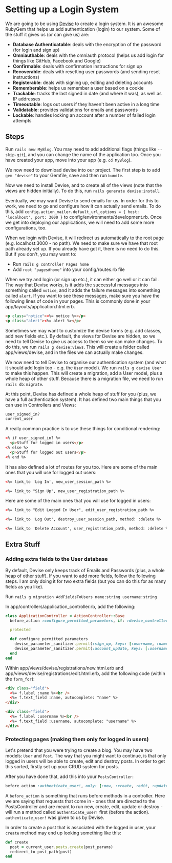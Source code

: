 # Setting up a Login System

We are going to be using [Devise](https://github.com/plataformatec/devise) to create a login system. It is an awesome RubyGem that helps us add authentication (login) to our system. Some of the stuff it gives us (or can give us) are:

- **Database Authenticatable**: deals with the encryption of the password (for login and sign up)
- **Omniauthable**: deals with the omniauth protocol (helps us add login for things like GitHub, Facebook and Google)
- **Confirmable**: deals with confirmation instructions for sign up
- **Recoverable**: deals with resetting user passwords (and sending reset instructions)
- **Registerable**: deals with signing up, editing and deleting accounts
- **Rememberable**: helps us remember a user based on a cookie
- **Trackable**: tracks the last signed in date (and where it was), as well as IP addresses
- **Timeoutable**: logs out users if they haven't been active in a long time
- **Validatable**: provides validations for emails and passwords
- **Lockable**: handles locking an account after a number of failed login attempts

## Steps

Run `rails new MyBlog`. You may need to add additional flags (things like `--skip-git`), and you can change the name of the application too. Once you have created your app, move into your app (e.g. `cd MyBlog`).

We now need to download devise into our project. The first step is to add `gem "devise"` to your Gemfile, save and then run `bundle`.

Now we need to install Devise, and to create all of the views (note that the views are hidden initially). To do this, run `rails generate devise:install`.

Eventually, we may want Devise to send emails for us. In order for this to work, we need to go and configure how it can actually send emails. To do this, add `config.action_mailer.default_url_options = { host: 'localhost', port: 3000 }` to config/environments/development.rb. Once we get into deploying our applications, we will need to add some more configurations, too.

When we login with Devise, it will redirect us automatically to the root page (e.g. localhost:3000 - no path). We need to make sure we have that root path already set up. If you already have got it, there is no need to do this. But if you don't, you may want to:

- Run `rails g controller Pages home`
- Add `root "pages#home"` into your config/routes.rb file

When we try and login (or sign up etc.), it can either go well or it can fail. The way that Devise works, is it adds the successful messages into something called `notice`, and it adds the failure messages into something called `alert`. If you want to see these messages, make sure you have the following lines of code in your pages. This is commonly done in your app/layouts/application.html.erb.

```html
<p class="notice"><%= notice %></p>
<p class="alert"><%= alert %></p>
```

Sometimes we may want to customize the devise forms (e.g. add classes, add new fields etc.). By default, the views for Devise are hidden, so we need to tell Devise to give us access to them so we can make changes. To do this, we run `rails g devise:views`. This will create a folder called app/views/devise, and in the files we can actually make changes.

We now need to tell Devise to organise our authentication system (and what it should add login too - e.g. the `User` model). We run `rails g devise User` to make this happen. This will create a migration, add a User model, plus a whole heap of other stuff. Because there is a migration file, we need to run `rails db:migrate`.

At this point, Devise has defined a whole heap of stuff for you (plus, we have a full authentication system). It has defined two main things that you can use in Controllers and Views:

```ruby
user_signed_in?
current_user
```

A really common practice is to use these things for conditional rendering:

```html
<% if user_signed_in? %>
  <p>Stuff for logged in users</p>
<% else %>
  <p>Stuff for logged out users</p>
<% end %>
```

It has also defined a lot of routes for you too. Here are some of the main ones that you will use for logged out users:

```html
<%= link_to 'Log In', new_user_session_path %>

<%= link_to "Sign Up", new_user_registration_path %>
```

Here are some of the main ones that you will use for logged in users:

```html
<%= link_to "Edit Logged In User", edit_user_registration_path %>

<%= link_to 'Log Out', destroy_user_session_path, method: :delete %>

<%= link_to 'Delete Account', user_registration_path, method: :delete %>
```

## Extra Stuff

### Adding extra fields to the User database

By default, Devise only keeps track of Emails and Passwords (plus, a whole heap of other stuff). If you want to add more fields, follow the following steps. I am only doing it for two extra fields (but you can do this for as many fields as you like).

Run `rails g migration AddFieldsToUsers name:string username:string`

In app/controllers/application_controller.rb, add the following:

```ruby
class ApplicationController < ActionController::Base
  before_action :configure_permitted_parameters, if: :devise_controller?

  protected

  def configure_permitted_parameters
    devise_parameter_sanitizer.permit(:sign_up, keys: [:username, :name])
    devise_parameter_sanitizer.permit(:account_update, keys: [:username, :name])
  end
end
```

Within app/views/devise/registrations/new.html.erb and app/views/devise/registrations/edit.html.erb, add the following code (within the `form_for`):

```html
<div class="field">
  <%= f.label :name %><br />
  <%= f.text_field :name, autocomplete: "name" %>
</div>

<div class="field">
  <%= f.label :username %><br />
  <%= f.text_field :username, autocomplete: "username" %>
</div>
```

### Protecting pages (making them only for logged in users)

Let's pretend that you were trying to create a blog. You may have two models: `User` and `Post`. The way that you might want to continue, is that only logged in users will be able to create, edit and destroy posts. In order to get this sorted, firstly set up your CRUD system for posts.

After you have done that, add this into your `PostsController`:

```ruby
before_action :authenticate_user!, only: [:new, :create, :edit, :update, :destroy]
```

A `before_action` is something that runs before methods in a controller. Here we are saying that requests that come in - ones that are directed to the PostsController and are meant to run new, create, edit, update or destroy - will run a method called `authenticate_user!` first (before the action). `authenticate_user!` was given to us by Devise.

In order to create a post that is associated with the logged in user, your `create` method may end up looking something like this:

```ruby
def create
  post = current_user.posts.create(post_params)
  redirect_to post_path(post)
end
```
